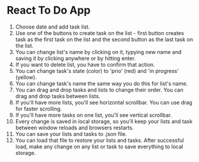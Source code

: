 # React To Do App

1. Choose date and add task list.
2. Use one of the buttons to create task on the list - first button creates task as the first task on the list and the second button as the last task on the list.
3. You can change list's name by clicking on it, typying new name and saving it by clicking anywhere or by hitting enter.
4. If you want to delete list, you have to confirm that action.
5. You can change task's state (color) to 'prio' (red) and 'in progress' (yellow).
6. You can change task's name the same way you do this for list's name.
7. You can drag and drop tasks and lists to change their order. You can drag and drop tasks between lists.
8. If you'll have more lists, you'll see horizontal scrollbar. You can use drag for faster scrolling.
9. If you'll have more tasks on one list, you'll see vertical scrollbar.
10. Every change is saved in local storage, so you'll keep your lists and task between window reloads and browsers restarts.
11. You can save your lists and tasks to .json file.
12. You can load that file to restore your lists and tasks. After successful load, make any change on any list or task to save everything to local storage.